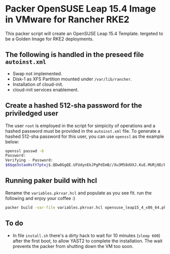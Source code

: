 # Packer OpenSUSE Leap 15.4 Image in VMware for Rancher RKE2

This packer script will create an OpenSUSE Leap 15.4 Template. tergeted to be a Golden Image for RKE2 deployments.

## The following is handled in the preseed file ```autoinst.xml```

* Swap not implemented.
* Disk-1 as XFS Partition mounted under ```/var/lib/rancher```.
* Installation of cloud-init.
* cloud-init services enablement.

## Create a hashed 512-sha password for the priviledged user

The user ```root``` is employed in the script for simpicity of operations and a hashed password must be provided in the ```autoinst.xml``` file.
To generate a hashed 512-sha password for this user, you can use ```openssl``` as the example below:

```sh
openssl passwd -6
Password: 
Verifying - Password: 
$6$qe3staoHstY7ptxj$.QDw8GgQE.UFUdynEkJPgPdImB//Xu3M58dOXJ.KuE.MURj0D/PxzxWvlLVn4Nfd0woBCphXt2TRxwXwJ/Ltp1
```

## Running paker build with hcl

Rename the ```variables.pkrvar.hcl``` and populate as you see fit.
run the following and enjoy your coffee :)

```sh
packer build -var-file variables.pkrvar.hcl opensuse_leap15_4_x86_64.pkr.hcl
```

## To do

* In file ```install.sh``` there's a dirty hack to wait for 10 minutes (```sleep 600```) after the first boot, to allow YAST2 to complete the installation. The wait prevents the packer from shutting down the VM too soon. 